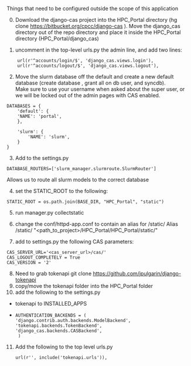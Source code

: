 Things that need to be configured outside the scope of this application

0. Download the django-cas project into the HPC_Portal directory (hg clone https://bitbucket.org/cpcc/django-cas ).  Move the django_cas directory out of the repo directory and place it inside the HPC_Portal directory (HPC_Portal/django_cas) 

1. uncomment in the top-level urls.py the admin line, and add two lines:
```
    url(r'^accounts/login/$', 'django_cas.views.login'), 
    url(r'^accounts/logout/$', 'django_cas.views.logout'),
```

2. Move the slurm database off the default and create a new default database (create database , grant all on db user, and syncdb).  
Make sure to use your username when asked about the super user, or we will be locked out of the admin pages with CAS enabled. 
```
DATABASES = {
    'default': {
	'NAME': 'portal',
    },

    'slurm': {
        'NAME': 'slurm',
    }
}
```


3. Add to the settings.py 
```
DATABASE_ROUTERS=['slurm_manager.slurmroute.SlurmRouter']
```
Allows us to route all slurm models to the correct database

4. set the STATIC_ROOT to the following:
```
STATIC_ROOT = os.path.join(BASE_DIR, "HPC_Portal", "static")
```

5. run manager.py collectstatic

6. change the conf/httpd-app.conf to contain an alias for /static/
Alias /static/ "<path_to_project>/HPC_Portal/HPC_Portal/static/"

7. add to settings.py the following CAS parameters:
```
CAS_SERVER_URL='<cas_server_url>/cas/'
CAS_LOGOUT_COMPLETELY = True
CAS_VERSION = '2'
```

8. Need to grab tokenapi git clone https://github.com/jpulgarin/django-tokenapi
9. copy/move the tokenapi folder into the HPC_Portal folder
10. add the following to the settings.py
  * tokenapi to INSTALLED_APPS
  * ```
    AUTHENTICATION_BACKENDS = (
    'django.contrib.auth.backends.ModelBackend',
    'tokenapi.backends.TokenBackend',
    'django_cas.backends.CASBackend',
     )
     ```
11.  Add the following to the top level urls.py 
     ```     
     url(r'', include('tokenapi.urls')),
     ```